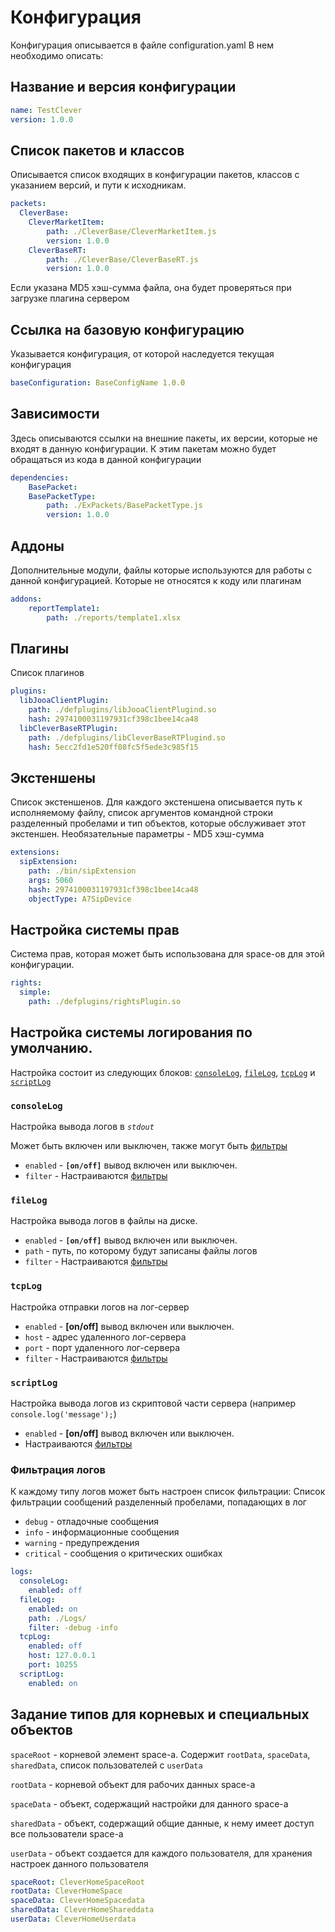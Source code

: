 # Конфигурация

Конфигурация описывается в файле configuration.yaml
В нем необходимо описать:

## Название и версия конфигурации

```YAML
name: TestClever
version: 1.0.0
```

## Список пакетов и классов

Описывается список входящих в конфигурации пакетов, классов с указанием версий, и пути к исходникам.


```YAML
packets:
  CleverBase:
    CleverMarketItem:
        path: ./CleverBase/CleverMarketItem.js
        version: 1.0.0
    CleverBaseRT:
        path: ./CleverBase/CleverBaseRT.js
        version: 1.0.0
```

Если указана MD5 хэш-сумма файла, она будет проверяться при загрузке плагина сервером

## Ссылка на базовую конфигурацию

Указывается конфигурация, от которой наследуется текущая конфигурация

```YAML
baseConfiguration: BaseConfigName 1.0.0

```


## Зависимости

Здесь описываются ссылки на внешние пакеты, их версии, которые не входят в данную конфигурации. К этим пакетам можно будет обращаться из кода в данной конфигурации

```YAML
dependencies: 
    BasePacket:
    BasePacketType:
        path: ./ExPackets/BasePacketType.js
        version: 1.0.0

```

## Аддоны

Дополнительные модули, файлы которые используются для работы с данной конфигурацией. Которые не относятся к коду или плагинам

```YAML
addons: 
    reportTemplate1:
        path: ./reports/template1.xlsx


```

## Плагины

Список плагинов 

```YAML
plugins:
  libJooaClientPlugin:
    path: ./defplugins/libJooaClientPlugind.so
    hash: 2974100031197931cf398c1bee14ca48
  libCleverBaseRTPlugin:
    path: ./defplugins/libCleverBaseRTPlugind.so
    hash: 5ecc2fd1e520ff08fc5f5ede3c985f15
```




## Экстеншены

Список экстеншенов.
Для каждого экстеншена описывается путь к исполняемому файлу, список аргументов командной строки разделенный пробелами и тип объектов, которые обслуживает этот экстеншен. Необязательные параметры - MD5 хэш-сумма

```YAML
extensions:
  sipExtension:
    path: ./bin/sipExtension
    args: 5060 
    hash: 2974100031197931cf398c1bee14ca48
    objectType: A7SipDevice
```


## Настройка системы прав

Система прав, которая может быть использована для space-ов для этой конфигурации. 

```YAML
rights:
  simple:
    path: ./defplugins/rightsPlugin.so
```

## Настройка системы логирования по умолчанию.

Настройка состоит из следующих блоков: [`consoleLog`](#consolelog), [`fileLog`](#filelog), [`tcpLog`](#tcplog) и [`scriptLog`](#scriptlog)

### `consoleLog`
Настройка вывода логов в *`stdout`*

Может быть включен или выключен, также могут быть [фильтры](#фильтрация-логов)

* `enabled` - **`[on/off]`** вывод включен или выключен.
* `filter` - Настраиваются [фильтры](#фильтрация-логов)
  
### `fileLog`
Настройка вывода логов в файлы на диске.

* `enabled` - **`[on/off]`** вывод включен или выключен.
* `path` - путь, по которому будут записаны файлы логов
* `filter` - Настраиваются [фильтры](#фильтрация-логов)  

### `tcpLog`
Настройка отправки логов на лог-сервер

* `enabled` - **[on/off]** вывод включен или выключен.
* `host` - адрес удаленного лог-сервера
* `port` - порт удаленного лог-сервера
* `filter` - Настраиваются [фильтры](#фильтрация-логов) 

### `scriptLog`
Настройка вывода логов из скриптовой части сервера (например `console.log('message');`)

* `enabled` - **[on/off]** вывод включен или выключен.
* Настраиваются [фильтры](#фильтрация-логов)

### Фильтрация логов

К каждому типу логов может быть настроен список фильтрации:
Cписок фильтрации сообщений разделенный пробелами, попадающих в лог
* `debug` - отладочные сообщения
* `info` - информационные сообщения
* `warning` - предупреждения
* `critical` - сообщения о критических ошибках

```YAML
logs:
  consoleLog:
    enabled: off
  fileLog:
    enabled: on
    path: ./Logs/
    filter: -debug -info
  tcpLog:
    enabled: off
    host: 127.0.0.1
    port: 10255
  scriptLog:
    enabled: on
```


## Задание типов для корневых и специальных объектов 

`spaceRoot` - корневой элемент space-а. Содержит `rootData`, `spaceData`, `sharedData`, список пользователей с `userData`

`rootData` - корневой объект для рабочих данных space-а

`spaceData` - объект, содержащий настройки для данного space-а

`sharedData` - объект, содержащий общие данные, к нему имеет доступ все пользователи space-а

`userData` - объект создается для каждого пользователя, для хранения настроек данного пользователя 

```YAML
spaceRoot: CleverHomeSpaceRoot
rootData: CleverHomeSpace
spaceData: CleverHomeSpacedata
sharedData: CleverHomeShareddata
userData: CleverHomeUserdata
```
